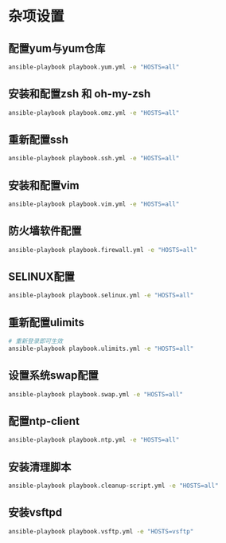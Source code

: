 # 杂项设置

## 配置yum与yum仓库

```bash
ansible-playbook playbook.yum.yml -e "HOSTS=all"
```

## 安装和配置zsh 和 oh-my-zsh

```bash
ansible-playbook playbook.omz.yml -e "HOSTS=all"
```

## 重新配置ssh

```bash
ansible-playbook playbook.ssh.yml -e "HOSTS=all"
```

## 安装和配置vim

```bash
ansible-playbook playbook.vim.yml -e "HOSTS=all"
```

## 防火墙软件配置

```bash
ansible-playbook playbook.firewall.yml -e "HOSTS=all"
```

## SELINUX配置

```bash
ansible-playbook playbook.selinux.yml -e "HOSTS=all"
```

## 重新配置ulimits

```bash
# 重新登录即可生效
ansible-playbook playbook.ulimits.yml -e "HOSTS=all"
```

## 设置系统swap配置

```bash
ansible-playbook playbook.swap.yml -e "HOSTS=all"
```

## 配置ntp-client

```bash
ansible-playbook playbook.ntp.yml -e "HOSTS=all"
```

## 安装清理脚本

```bash
ansible-playbook playbook.cleanup-script.yml -e "HOSTS=all"
```

## 安装vsftpd

```bash
ansible-playbook playbook.vsftp.yml -e "HOSTS=vsftp"
```